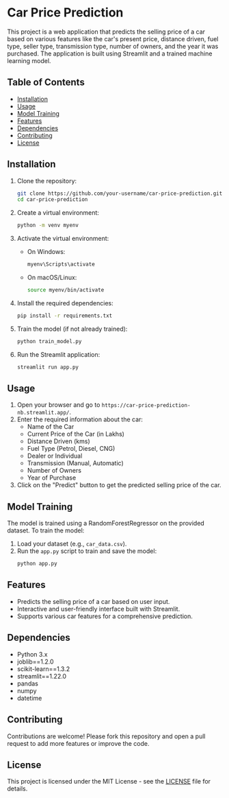 # Car Price Prediction

This project is a web application that predicts the selling price of a car based on various features like the car's present price, distance driven, fuel type, seller type, transmission type, number of owners, and the year it was purchased. The application is built using Streamlit and a trained machine learning model.

## Table of Contents
- [Installation](#installation)
- [Usage](#usage)
- [Model Training](#model-training)
- [Features](#features)
- [Dependencies](#dependencies)
- [Contributing](#contributing)
- [License](#license)

## Installation

1. Clone the repository:
    ```sh
    git clone https://github.com/your-username/car-price-prediction.git
    cd car-price-prediction
    ```

2. Create a virtual environment:
    ```sh
    python -m venv myenv
    ```

3. Activate the virtual environment:
    - On Windows:
        ```sh
        myenv\Scripts\activate
        ```
    - On macOS/Linux:
        ```sh
        source myenv/bin/activate
        ```

4. Install the required dependencies:
    ```sh
    pip install -r requirements.txt
    ```

5. Train the model (if not already trained):
    ```sh
    python train_model.py
    ```

6. Run the Streamlit application:
    ```sh
    streamlit run app.py
    ```

## Usage

1. Open your browser and go to `https://car-price-prediction-nb.streamlit.app/`.
2. Enter the required information about the car:
    - Name of the Car
    - Current Price of the Car (in Lakhs)
    - Distance Driven (kms)
    - Fuel Type (Petrol, Diesel, CNG)
    - Dealer or Individual
    - Transmission (Manual, Automatic)
    - Number of Owners
    - Year of Purchase
3. Click on the "Predict" button to get the predicted selling price of the car.

## Model Training

The model is trained using a RandomForestRegressor on the provided dataset. To train the model:

1. Load your dataset (e.g., `car_data.csv`).
2. Run the `app.py` script to train and save the model:
    ```sh
    python app.py
    ```

## Features

- Predicts the selling price of a car based on user input.
- Interactive and user-friendly interface built with Streamlit.
- Supports various car features for a comprehensive prediction.

## Dependencies

- Python 3.x
- joblib==1.2.0
- scikit-learn==1.3.2
- streamlit==1.22.0
- pandas
- numpy
- datetime

## Contributing

Contributions are welcome! Please fork this repository and open a pull request to add more features or improve the code.

## License

This project is licensed under the MIT License - see the [LICENSE](LICENSE) file for details.
